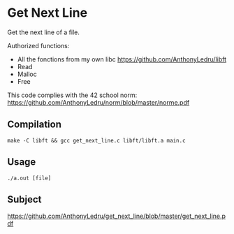 # Get Next Line

Get the next line of a file.

Authorized functions:
 - All the fonctions from my own libc https://github.com/AnthonyLedru/libft
 - Read
 - Malloc
 - Free
 
 This code complies with the 42 school norm: https://github.com/AnthonyLedru/norm/blob/master/norme.pdf
 
## Compilation

```
make -C libft && gcc get_next_line.c libft/libft.a main.c
```
 
## Usage

``` 
./a.out [file]
```

## Subject 
 
https://github.com/AnthonyLedru/get_next_line/blob/master/get_next_line.pdf
